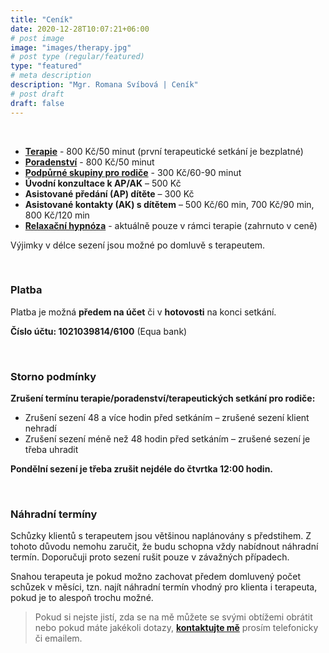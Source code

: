 ```yaml
---
title: "Ceník"
date: 2020-12-28T10:07:21+06:00
# post image
image: "images/therapy.jpg"
# post type (regular/featured)
type: "featured"
# meta description
description: "Mgr. Romana Svíbová | Ceník"
# post draft
draft: false
---
```


<br>

- [**Terapie**](/terapie) - 800 Kč/50 minut (první terapeutické setkání je bezplatné)
- [**Poradenství**](/poradenstvi) - 800 Kč/50 minut
- [**Podpůrné skupiny pro rodiče**](/skupiny) - 300 Kč/60-90 minut
- **Úvodní konzultace k AP/AK** – 500 Kč
- **Asistované předání (AP) dítěte** – 300 Kč 
- **Asistované kontakty (AK) s dítětem** – 500 Kč/60 min, 700 Kč/90 min, 800 Kč/120 min
- [**Relaxační hypnóza**](/hypnoza) - aktuálně pouze v rámci terapie (zahrnuto v ceně)
 
Výjimky v délce sezení jsou možné po domluvě s terapeutem.

<br>

### Platba
Platba je možná **předem na účet** či v **hotovosti** na konci setkání. 

**Číslo účtu: 1021039814/6100** (Equa bank) 

<br>

### Storno podmínky

**Zrušení termínu terapie/poradenství/terapeutických setkání pro rodiče:**
- Zrušení sezení 48 a více hodin před setkáním – zrušené sezení klient nehradí
- Zrušení sezení méně než 48 hodin před setkáním – zrušené sezení je třeba uhradit

**Pondělní sezení je třeba zrušit nejdéle do čtvrtka 12:00 hodin.**

<br>

### Náhradní termíny
Schůzky klientů s terapeutem jsou většinou naplánovány s předstihem. Z tohoto důvodu nemohu zaručit, že budu schopna vždy nabídnout náhradní termín. Doporučuji proto sezení rušit pouze v závažných případech.

Snahou terapeuta je pokud možno zachovat předem domluvený počet schůzek v měsíci, tzn. najít náhradní termín vhodný pro klienta i terapeuta, pokud je to alespoň trochu možné.

> Pokud si nejste jistí, zda se na mě můžete se svými obtížemi obrátit nebo pokud máte jakékoli dotazy, [**kontaktujte mě**](/contact) prosím telefonicky či emailem.
